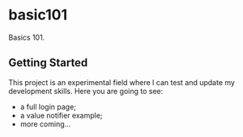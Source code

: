 # basic101

Basics 101.

## Getting Started

This project is an experimental field where I can test and update my development skills. 
Here you are going to see:
  * a full login page;
  * a value notifier example;
  * more coming...

